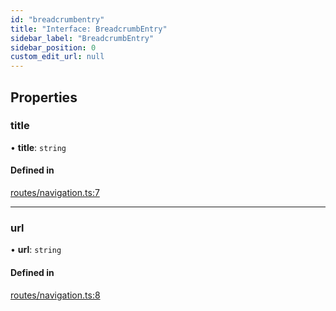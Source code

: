 ```yaml
---
id: "breadcrumbentry"
title: "Interface: BreadcrumbEntry"
sidebar_label: "BreadcrumbEntry"
sidebar_position: 0
custom_edit_url: null
---
```


## Properties

### title

• **title**: `string`

#### Defined in

[routes/navigation.ts:7](https://github.com/Camberi/firecms/blob/42dd384/src/routes/navigation.ts#L7)

___

### url

• **url**: `string`

#### Defined in

[routes/navigation.ts:8](https://github.com/Camberi/firecms/blob/42dd384/src/routes/navigation.ts#L8)
